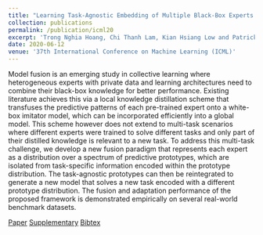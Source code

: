 ```yaml
---
title: "Learning Task-Agnostic Embedding of Multiple Black-Box Experts for Multi-Task Model Fusion"
collection: publications
permalink: /publication/icml20
excerpt: 'Trong Nghia Hoang, Chi Thanh Lam, Kian Hsiang Low and Patrick Jaillet'
date: 2020-06-12
venue: '37th International Conference on Machine Learning (ICML)'
---
```

Model fusion is an emerging study in collective learning where heterogeneous experts with private data and learning architectures need to combine their black-box knowledge for better performance. Existing literature achieves this via a local knowledge distillation scheme that transfuses the predictive patterns of each pre-trained expert onto a white-box imitator model, which can be incorporated efficiently into a global model. This scheme however does not extend to multi-task scenarios where different experts were trained to solve different tasks and only part of their distilled knowledge is relevant to a new task. To address this multi-task challenge, we develop a new fusion paradigm that represents each expert as a distribution over a spectrum of predictive prototypes, which are isolated from task-specific information encoded within the prototype distribution. The task-agnostic prototypes can then be reintegrated to generate a new model that solves a new task encoded with a different prototype distribution. The fusion and adaptation performance of the proposed framework is demonstrated empirically on several real-world benchmark datasets.

[Paper](conference_papers/icml20.pdf)
[Supplementary](conference_papers/icml20-supp.pdf)
[Bibtex](conference_papers/icml20.bib)